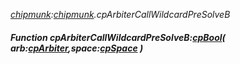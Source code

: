 _[chipmunk](../../modules/chipmunk/chipmunk-module.md):[chipmunk](../../modules/chipmunk/chipmunk-module.md).cpArbiterCallWildcardPreSolveB_
##### Function cpArbiterCallWildcardPreSolveB:[cpBool](../../modules/chipmunk/chipmunk-cpbool.md)( arb:[cpArbiter](../../modules/chipmunk/chipmunk-cparbiter.md),space:[cpSpace](../../modules/chipmunk/chipmunk-cpspace.md) )
